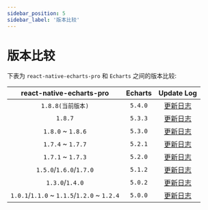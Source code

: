 ```yaml
---
sidebar_position: 5
sidebar_label: '版本比较'
---
```


# 版本比较

下表为 `react-native-echarts-pro` 和 `Echarts` 之间的版本比较:


|          react-native-echarts-pro           | Echarts |                                   Update Log                                   | 
|:-------------------------------------------:|:-------:|:------------------------------------------------------------------------------:|
|                `1.8.8(当前版本)`                | `5.4.0` |   [更新日志](https://echarts.apache.org/handbook/zh/basics/release-note/5-4-0/)    |
|                   `1.8.7`                   | `5.3.3` |   [更新日志](https://echarts.apache.org/handbook/zh/basics/release-note/5-3-0/)    |
|              `1.8.0` ~ `1.8.6`              | `5.3.0` |   [更新日志](https://echarts.apache.org/handbook/zh/basics/release-note/5-3-0/)    |
|              `1.7.4` ~ `1.7.7`              | `5.2.1` |   [更新日志](https://echarts.apache.org/handbook/zh/basics/release-note/5-2-0/)    |
|              `1.7.1` ~ `1.7.3`              | `5.2.0` |   [更新日志](https://echarts.apache.org/handbook/zh/basics/release-note/5-2-0/)    |
|           `1.5.0`/`1.6.0`/`1.7.0`           | `5.1.2` | [更新日志](https://echarts.apache.org/handbook/zh/basics/release-note/v5-feature/) |
|               `1.3.0`/`1.4.0`               | `5.0.2` | [更新日志](https://echarts.apache.org/handbook/zh/basics/release-note/v5-feature/) |
| `1.0.1`/`1.1.0` ~ `1.1.5`/`1.2.0` ~ `1.2.4` | `5.0.0` | [更新日志](https://echarts.apache.org/handbook/zh/basics/release-note/v5-feature/) |
